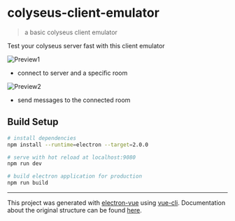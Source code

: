 # colyseus-client-emulator

> a basic colyseus client emulator

Test your colyseus server fast with this client emulator

![Preview1](https://i.imgur.com/xFGagoE.png)
- connect to server and a specific room

![Preview2](https://i.imgur.com/0OzWwfy.png)
- send messages to the connected room


## Build Setup

``` bash
# install dependencies
npm install --runtime=electron --target=2.0.0

# serve with hot reload at localhost:9080
npm run dev

# build electron application for production
npm run build
```



---

This project was generated with [electron-vue](https://github.com/SimulatedGREG/electron-vue) using [vue-cli](https://github.com/vuejs/vue-cli). Documentation about the original structure can be found [here](https://simulatedgreg.gitbooks.io/electron-vue/content/index.html).
